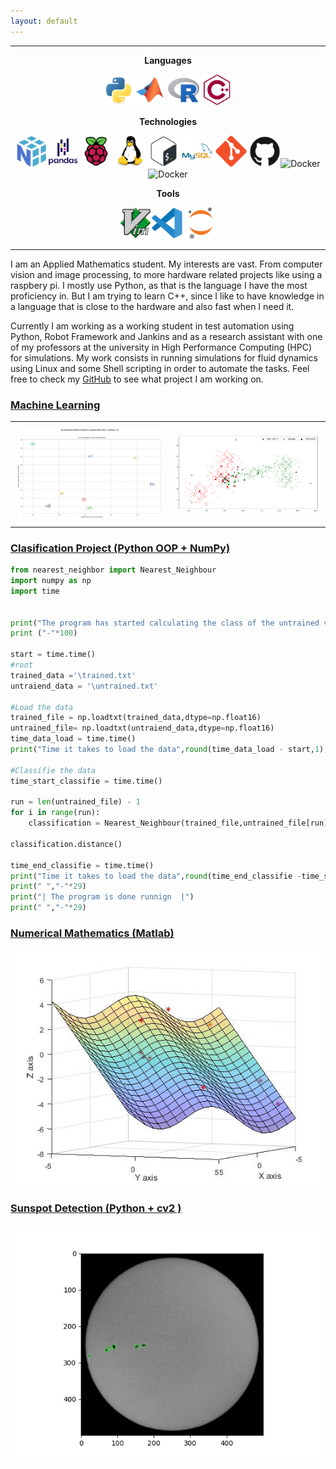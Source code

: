 ```yaml
---
layout: default
---
```




---
<div class="myWrapper" markdown="1">
<div align="center">
<b>Languages</b>
</div>
</div>

<p align="center"><img src="https://raw.githubusercontent.com/devicons/devicon/master/icons/python/python-original.svg" alt="Python" width="50" height="50"/><img src="https://raw.githubusercontent.com/devicons/devicon/master/icons/matlab/matlab-original.svg" alt="Matlab" width="50" height="50"/>
<img src="https://raw.githubusercontent.com/devicons/devicon/master/icons/r/r-original.svg" alt="R" width="50" height="50"/>
<img src="https://raw.githubusercontent.com/devicons/devicon/master/icons/cplusplus/cplusplus-line.svg" alt="cpp" width="50" height="50"/></p>

<div class="myWrapper" markdown="1">
<div align="center">
<b>Technologies</b>
</div>
</div>
<p align="center"><img src="https://raw.githubusercontent.com/devicons/devicon/master/icons/numpy/numpy-original.svg" alt="Numpy" width="50" height="50"/><img src="https://raw.githubusercontent.com/devicons/devicon/master/icons/pandas/pandas-original-wordmark.svg" alt="Pandas" width="50" height="50"/>
<img src="https://raw.githubusercontent.com/devicons/devicon/master/icons/raspberrypi/raspberrypi-original.svg" alt="Raspberry-Pi" width="50" height="50"/>
<img src="https://raw.githubusercontent.com/devicons/devicon/master/icons/linux/linux-original.svg" alt="Linux" width="50" height="50"/>
<img src="https://raw.githubusercontent.com/devicons/devicon/master/icons/bash/bash-original.svg" alt="Bash" width="50" height="50"/>
<img src="https://raw.githubusercontent.com/devicons/devicon/master/icons/mysql/mysql-original-wordmark.svg" alt="MySQL" width="50" height="50"/>
<img src="https://raw.githubusercontent.com/devicons/devicon/master/icons/git/git-original.svg" alt="git" width="50" height="50"/>
<img src="https://raw.githubusercontent.com/devicons/devicon/master/icons/github/github-original.svg" alt="GitHub" width="50" height="50"/><img src="https://cdn.jsdelivr.net/gh/devicons/devicon/icons/docker/docker-plain-wordmark.svg" alt="Docker" width="50" height="50"/><img src="https://cdn.jsdelivr.net/gh/devicons/devicon/icons/jenkins/jenkins-original.svg" alt="Docker" width="50" height="50"/></p>

<div class="myWrapper" markdown="1">
<div align="center">

<b>Tools</b>

</div>
</div>
<p align="center"><img src="https://raw.githubusercontent.com/devicons/devicon/master/icons/vim/vim-original.svg" alt="VIM" width="50" height="50"/><img src="https://raw.githubusercontent.com/devicons/devicon/master/icons/vscode/vscode-original.svg" alt="VSCode" width="50" height="50"/>
<img src="https://raw.githubusercontent.com/devicons/devicon/master/icons/jupyter/jupyter-original.svg" alt="Jupyter" width="50" height="50"/></p>

---


I am an Applied Mathematics student. My interests are vast. From computer vision and image processing, to more hardware related projects like using a raspbery pi. I mostly use Python, as that is the language I have the most proficiency in. But I am trying to learn C++, since I like to have knowledge in a language that is close to the hardware and also fast when I need it.

Currently I am working as a working student in test automation using Python, Robot Framework and Jankins and  as a research assistant with one of my professors at the university in High Performance Computing (HPC) for simulations. My work consists in running simulations for fluid dynamics using Linux and some Shell scripting in order to automate the tasks. Feel free to check my [GitHub](https://github.com/ditmarhalla) to see what project I am working on.



### [Machine Learning](https://github.com/ditmarhalla/machine_learning)

<div id="image-table">
    <table>
	    <tr>
    	    <td style="padding:10px">
        	    <img src="https://raw.githubusercontent.com/ditmarhalla/machine_learning/main/image/figure_1.png" width="500"/>
      	    </td>
            <td style="padding:10px">
            	<img src="https://raw.githubusercontent.com/ditmarhalla/machine_learning/main/image/figure_2.png" width="500"/>
            </td>
        </tr>
    </table>
</div>

### [Clasification Project (Python OOP + NumPy)](https://github.com/ditmarhalla/Clasification-Project-)

```python
from nearest_neighbor import Nearest_Neighbour
import numpy as np
import time


print("The program has started calculating the class of the untrained vectors")
print ("-"*100)

start = time.time()
#root
trained_data ='\trained.txt'
untraiend_data = '\untrained.txt'

#Load the data
trained_file = np.loadtxt(trained_data,dtype=np.float16)
untrained_file= np.loadtxt(untraiend_data,dtype=np.float16)
time_data_load = time.time()
print("Time it takes to load the data",round(time_data_load - start,1)," seconds")

#Classifie the data
time_start_classifie = time.time()

run = len(untrained_file) - 1
for i in range(run):
    classification = Nearest_Neighbour(trained_file,untrained_file[run])

classification.distance()

time_end_classifie = time.time()
print("Time it takes to load the data",round(time_end_classifie -time_start_classifie,5)," seconds")
print(" ","-"*29)
print("| The program is done runnign  |")
print(" ","-"*29)
```

### [Numerical Mathematics (Matlab)](https://github.com/ditmarhalla/numerical_mathematics)

![Matlab](https://raw.githubusercontent.com/ditmarhalla/numerical_mathematics/main/fig2.jpg)



### [Sunspot Detection (Python + cv2 )](https://github.com/ditmarhalla/astronomy/tree/main/sunspot_detection)
![Sunspot_detection](https://raw.githubusercontent.com/ditmarhalla/astronomy/main/sunspot_detection/Finish.png)

    

